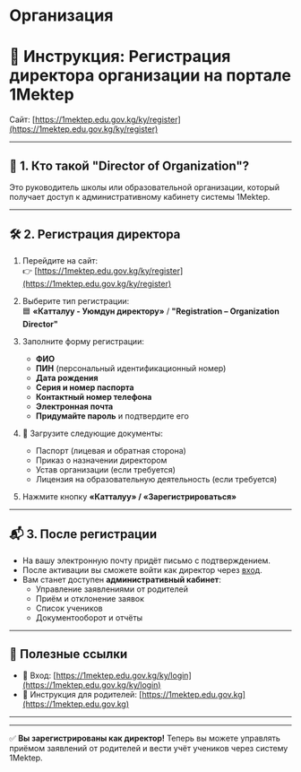 # Организация
# 🏫 Инструкция: Регистрация директора организации на портале 1Mektep

Сайт: [https://1mektep.edu.gov.kg/ky/register](https://1mektep.edu.gov.kg/ky/register)

---

## 👤 1. Кто такой "Director of Organization"?

Это руководитель школы или образовательной организации, который получает доступ к административному кабинету системы 1Mektep.

---

## 🛠 2. Регистрация директора

1. Перейдите на сайт:  
   👉 [https://1mektep.edu.gov.kg/ky/register](https://1mektep.edu.gov.kg/ky/register)

2. Выберите тип регистрации:  
   🟦 **«Катталуу - Уюмдун директору»** / **"Registration – Organization Director"**

3. Заполните форму регистрации:

   - **ФИО**
   - **ПИН** (персональный идентификационный номер)
   - **Дата рождения**
   - **Серия и номер паспорта**
   - **Контактный номер телефона**
   - **Электронная почта**
   - **Придумайте пароль** и подтвердите его

4. 📎 Загрузите следующие документы:

   - Паспорт (лицевая и обратная сторона)
   - Приказ о назначении директором
   - Устав организации (если требуется)
   - Лицензия на образовательную деятельность (если требуется)

5. Нажмите кнопку **«Катталуу» / «Зарегистрироваться»**

---

## 📬 3. После регистрации

- На вашу электронную почту придёт письмо с подтверждением.
- После активации вы сможете войти как директор через [вход](https://1mektep.edu.gov.kg/ky/login).
- Вам станет доступен **административный кабинет**:
  - Управление заявлениями от родителей
  - Приём и отклонение заявок
  - Список учеников
  - Документооборот и отчёты

---

## 📌 Полезные ссылки

- 🔐 Вход: [https://1mektep.edu.gov.kg/ky/login](https://1mektep.edu.gov.kg/ky/login)
- 📄 Инструкция для родителей: [https://1mektep.edu.gov.kg](https://1mektep.edu.gov.kg)

---



---

✅ **Вы зарегистрированы как директор!** Теперь вы можете управлять приёмом заявлений от родителей и вести учёт учеников через систему 1Mektep.
